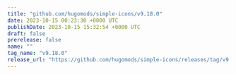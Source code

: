 ```yaml
---
title: "github.com/hugomods/simple-icons/v9.18.0"
date: 2023-10-15 00:23:30 +0000 UTC
publishDate: 2023-10-15 15:32:54 +0000 UTC
draft: false
prerelease: false
name: ""
tag_name: "v9.18.0"
release_url: "https://github.com/hugomods/simple-icons/releases/tag/v9.18.0"
---
```



